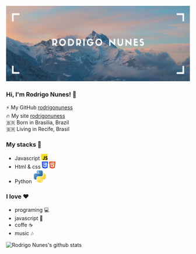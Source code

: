 
![alt text](https://github.com/rodrigonuness/rodrigonuness/blob/master/image.png)

### Hi, I'm Rodrigo Nunes!  💜

⚡ My GitHub [rodrigonuness](https://github.com/rodrigonuness) <br>
🔥 My site [rodrigonuness](https://rodrigonuness.github.io/index.html) <br>
🇧🇷 Born in Brasilia, Brazil <br>
🇧🇷 Living in Recife, Brasil

### My stacks 🚀 

  - Javascript <img src="https://github.com/rodrigonuness/language_pictures/blob/master/Javascript.png" width="18vw">
  - Html & css <img src="https://github.com/rodrigonuness/language_pictures/blob/master/html&css.png" width="37vw">
  - Python <img src="https://github.com/rodrigonuness/language_pictures/blob/master/Python.png" width="37vw">

### I love ❤️
- programing 💻
- javascript 💛
- coffe ☕
- music 🎶

![Rodrigo Nunes's github stats](https://github-readme-stats.vercel.app/api?username=rodrigonuness&show_icons=true&theme=radical)

